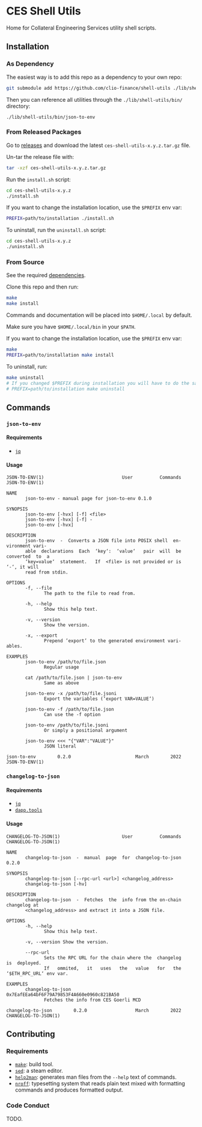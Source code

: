 # CES Shell Utils

Home for Collateral Engineering Services utility shell scripts.

## Installation

### As Dependency

The easiest way is to add this repo as a dependency to your own repo:

```bash
git submodule add https://github.com/clio-finance/shell-utils ./lib/shell-utils
```

Then you can reference all utilities through the `./lib/shell-utils/bin/` directory:

```
./lib/shell-utils/bin/json-to-env
```

### From Released Packages

Go to [releases](https://github.com/clio-finance/shell-utils/releases/latest) and download the latest
`ces-shell-utils-x.y.z.tar.gz` file.

Un-tar the release file with:

```bash
tar -xzf ces-shell-utils-x.y.z.tar.gz
```

Run the `install.sh` script:
```bash
cd ces-shell-utils-x.y.z
./install.sh
```

If you want to change the installation location, use the `$PREFIX` env var:

```bash
PREFIX=path/to/installation ./install.sh
```

To uninstall, run the `uninstall.sh` script:
```bash
cd ces-shell-utils-x.y.z
./uninstall.sh
```

### From Source

See the required [dependencies](#requirements-1).

Clone this repo and then run:

```bash
make
make install
```

Commands and documentation will be placed into `$HOME/.local` by default.

Make sure you have `$HOME/.local/bin` in your `$PATH`.

If you want to change the installation location, use the `$PREFIX` env var:

```bash
make
PREFIX=path/to/installation make install
```

To uninstall, run:
```bash
make uninstall
# If you changed $PREFIX during installation you will have to do the same here:
# PREFIX=path/to/installation make uninstall
```

## Commands

### `json-to-env`

#### Requirements

- [`jq`](https://github.com/stedolan/jq)

#### Usage

```man
JSON‐TO‐ENV(1)                             User          Commands
JSON‐TO‐ENV(1)

NAME
       json‐to‐env ‐ manual page for json‐to‐env 0.1.0

SYNOPSIS
       json‐to‐env [‐hvx] [‐f] <file>
       json‐to‐env [‐hvx] [‐f] ‐
       json‐to‐env [‐hvx]

DESCRIPTION
       json‐to‐env  ‐  Converts a JSON file into POSIX shell  en‐
vironment vari‐
       able  declarations  Each  ‘key‘:  ‘value‘   pair  will  be
converted  to  a
       ‘key=value‘  statement.   If  <file> is not provided or is
‘‐‘, it will
       read from stdin.

OPTIONS
       ‐f, ‐‐file
              The path to the file to read from.

       ‐h, ‐‐help
              Show this help text.

       ‐v, ‐‐version
              Show the version.

       ‐x, ‐‐export
              Prepend ’export’ to the generated environment vari‐
ables.

EXAMPLES
       json‐to‐env /path/to/file.json
              Regular usage

       cat /path/to/file.json | json‐to‐env
              Same as above

       json‐to‐env ‐x /path/to/file.jsoni
              Export the variables (‘export VAR=VALUE‘)

       json‐to‐env ‐f /path/to/file.json
              Can use the ‐f option

       json‐to‐env /path/to/file.jsoni
              Or simply a positional argument

       json‐to‐env <<< "{"VAR":"VALUE"}"
              JSON literal

json‐to‐env        0.2.0                        March        2022
JSON‐TO‐ENV(1)
```

### `changelog-to-json`

#### Requirements

- [`jq`](https://github.com/stedolan/jq)
- [`dapp.tools`](http://dapp.tools)

#### Usage

```man
CHANGELOG‐TO‐JSON(1)                       User          Commands
CHANGELOG‐TO‐JSON(1)

NAME
       changelog‐to‐json  ‐  manual  page  for  changelog‐to‐json
0.2.0

SYNOPSIS
       changelog‐to‐json [‐‐rpc‐url <url>] <changelog_address>
       changelog‐to‐json [‐hv]

DESCRIPTION
       changelog‐to‐json  ‐  Fetches  the  info from the on‐chain
changelog at
       <changelog_address> and extract it into a JSON file.

OPTIONS
       ‐h, ‐‐help
              Show this help text.

       ‐v, ‐‐version Show the version.

       ‐‐rpc‐url
              Sets the RPC URL for the chain where the  changelog
is  deployed.
              If   ommited,   it   uses   the   value   for   the
‘$ETH_RPC_URL‘ env var.

EXAMPLES
       changelog‐to‐json
0x7EafEEa64bF6F79A79853F4A660e0960c821BA50
              Fetches the info from CES Goerli MCD

changelog‐to‐json        0.2.0                  March        2022
CHANGELOG‐TO‐JSON(1)
```

## Contributing

### Requirements

- [`make`](https://www.gnu.org/software/make/): build tool.
- [`sed`](https://www.gnu.org/software/sed/manual/sed.html): a steam editor.
- [`help2man`](https://www.gnu.org/software/help2man/): generates man files from the `--help` text of commands.
- [`nroff`](https://www.gnu.org/software/groff/): typesetting system that reads plain text mixed with formatting commands and produces formatted output.

### Code Conduct

TODO.
